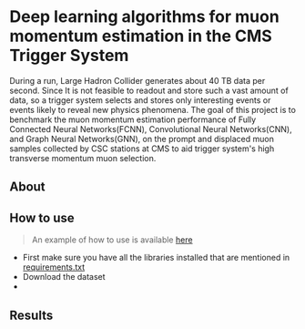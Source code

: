 # Deep learning algorithms for muon momentum estimation in the CMS Trigger System

During a run, Large Hadron Collider generates about 40 TB data per second. Since It is not feasible to readout and store such a vast amount of data, so a trigger system selects and stores only interesting events or events likely to reveal new physics phenomena. The goal of this project is to benchmark the muon momentum estimation performance of Fully Connected Neural Networks(FCNN), Convolutional Neural Networks(CNN), and Graph Neural Networks(GNN), on the prompt and displaced muon samples collected by CSC stations at CMS to aid trigger system's high transverse momentum muon selection.

## About



## How to use

> An example of how to use is available [here](https://www.kaggle.com/prateekagnihotri/cms-example)

+ First make sure you have all the libraries installed that are mentioned in [requirements.txt](https://github.com/PRATEEKKUMARAGNIHOTRI/CMS_muon_transverse_momentum_estimation/blob/master/requirements.txt)
+ Download the dataset
+ 

## Results